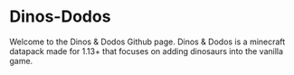 # Dinos-Dodos

Welcome to the Dinos & Dodos Github page.
Dinos & Dodos is a minecraft datapack made for 1.13+ that focuses on adding dinosaurs into the vanilla game.
